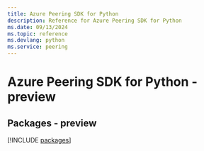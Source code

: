 ```yaml
---
title: Azure Peering SDK for Python
description: Reference for Azure Peering SDK for Python
ms.date: 09/13/2024
ms.topic: reference
ms.devlang: python
ms.service: peering
---
```

# Azure Peering SDK for Python - preview
## Packages - preview
[!INCLUDE [packages](peering-index.md)]